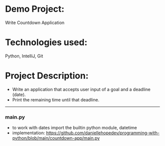 # Demo Project:
Write Countdown Application

# Technologies used:
Python, IntelliJ, Git

# Project Description:
- Write an application that accepts user input of a goal and a deadline (date). 
- Print the remaining time until that deadline.
---
### main.py
- to work with dates import the builtin python module, datetime
- implementation: https://github.com/daniellehopedev/programming-with-python/blob/main/countdown-app/main.py